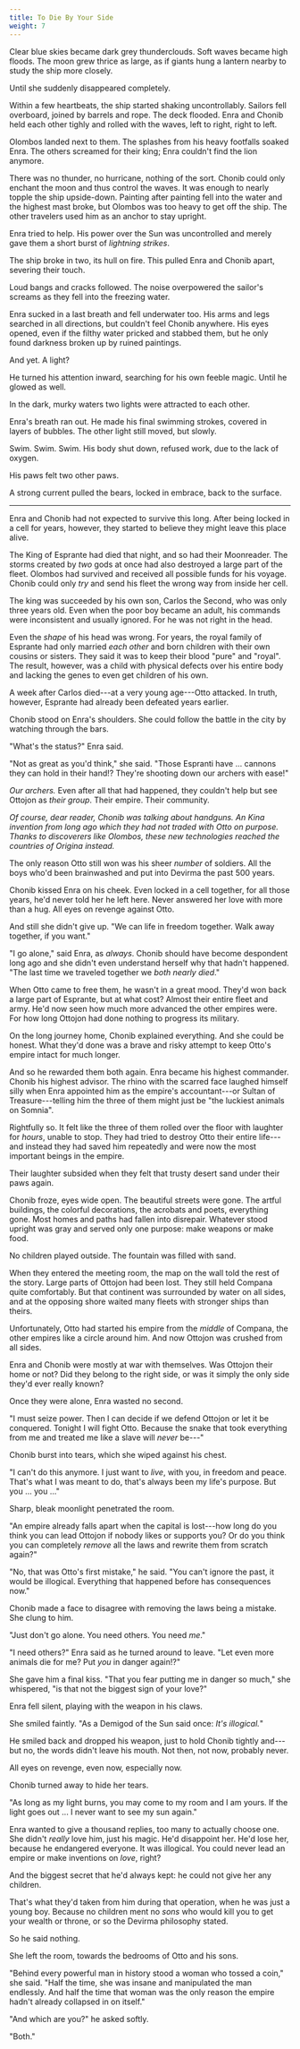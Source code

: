 ```yaml
---
title: To Die By Your Side
weight: 7
---
```

Clear blue skies became dark grey thunderclouds. Soft waves became high floods. The moon grew thrice as large, as if giants hung a lantern nearby to study the ship more closely.

Until she suddenly disappeared completely.

Within a few heartbeats, the ship started shaking uncontrollably. Sailors fell overboard, joined by barrels and rope. The deck flooded. Enra and Chonib held each other tighly and rolled with the waves, left to right, right to left.

Olombos landed next to them. The splashes from his heavy footfalls soaked Enra. The others screamed for their king; Enra couldn't find the lion anymore.

There was no thunder, no hurricane, nothing of the sort. Chonib could only enchant the moon and thus control the waves. It was enough to nearly topple the ship upside-down. Painting after painting fell into the water and the highest mast broke, but Olombos was too heavy to get off the ship. The other travelers used him as an anchor to stay upright.

Enra tried to help. His power over the Sun was uncontrolled and merely gave them a short burst of _lightning strikes_.

The ship broke in two, its hull on fire. This pulled Enra and Chonib apart, severing their touch.

Loud bangs and cracks followed. The noise overpowered the sailor's screams as they fell into the freezing water.

Enra sucked in a last breath and fell underwater too. His arms and legs searched in all directions, but couldn't feel Chonib anywhere. His eyes opened, even if the filthy water pricked and stabbed them, but he only found darkness broken up by ruined paintings.

And yet. A light?

He turned his attention inward, searching for his own feeble magic. Until he glowed as well.

In the dark, murky waters two lights were attracted to each other.

Enra's breath ran out. He made his final swimming strokes, covered in layers of bubbles. The other light still moved, but slowly.

Swim. Swim. Swim. His body shut down, refused work, due to the lack of oxygen. 

His paws felt two other paws.

A strong current pulled the bears, locked in embrace, back to the surface.

___

Enra and Chonib had not expected to survive this long. After being locked in a cell for years, however, they started to believe they might leave this place alive.

The King of Esprante had died that night, and so had their Moonreader. The storms created by _two_ gods at once had also destroyed a large part of the fleet. Olombos had survived and received all possible funds for his voyage. Chonib could only _try_ and send his fleet the wrong way from inside her cell. 

The king was succeeded by his own son, Carlos the Second, who was only three years old. Even when the poor boy became an adult, his commands were inconsistent and usually ignored. For he was not right in the head.

Even the _shape_ of his head was wrong. For years, the royal family of Esprante had only married _each other_ and born children with their own cousins or sisters. They said it was to keep their blood "pure" and "royal". The result, however, was a child with physical defects over his entire body and lacking the genes to even get children of his own.

A week after Carlos died---at a very young age---Otto attacked. In truth, however, Esprante had already been defeated years earlier.

Chonib stood on Enra's shoulders. She could follow the battle in the city by watching through the bars.

"What's the status?" Enra said.

"Not as great as you'd think," she said. "Those Espranti have ... cannons they can hold in their hand!? They're shooting down our archers with ease!"

_Our archers._ Even after all that had happened, they couldn't help but see Ottojon as _their group_. Their empire. Their community.

_Of course, dear reader, Chonib was talking about handguns. An Kina invention from long ago which they had not traded with Otto on purpose. Thanks to discoverers like Olombos, these new technologies reached the countries of Origina instead._

The only reason Otto still won was his sheer _number_ of soldiers. All the boys who'd been brainwashed and put into Devirma the past 500 years.

Chonib kissed Enra on his cheek. Even locked in a cell together, for all those years, he'd never told her he left here. Never answered her love with more than a hug. All eyes on revenge against Otto.

And still she didn't give up. "We can life in freedom together. Walk away together, if you want."

"I go alone," said Enra, as _always_. Chonib should have become despondent long ago and she didn't even understand herself why that hadn't happened. "The last time we traveled together we _both nearly died_."

When Otto came to free them, he wasn't in a great mood. They'd won back a large part of Esprante, but at what cost? Almost their entire fleet and army. He'd now seen how much more advanced the other empires were. For how long Ottojon had done nothing to progress its military.

On the long journey home, Chonib explained everything. And she could be honest. What they'd done was a brave and risky attempt to keep Otto's empire intact for much longer.

And so he rewarded them both again. Enra became his highest commander. Chonib his highest advisor. The rhino with the scarred face laughed himself silly when Enra appointed him as the empire's accountant---or Sultan of Treasure---telling him the three of them might just be "the luckiest animals on Somnia". 

Rightfully so. It felt like the three of them rolled over the floor with laughter for _hours_, unable to stop. They had tried to destroy Otto their entire life---and instead they had saved him repeatedly and were now the most important beings in the empire.

Their laughter subsided when they felt that trusty desert sand under their paws again.

Chonib froze, eyes wide open. The beautiful streets were gone. The artful buildings, the colorful decorations, the acrobats and poets, everything gone. Most homes and paths had fallen into disrepair. Whatever stood upright was gray and served only one purpose: make weapons or make food. 

No children played outside. The fountain was filled with sand.

When they entered the meeting room, the map on the wall told the rest of the story. Large parts of Ottojon had been lost. They still held Compana quite comfortably. But that continent was surrounded by water on all sides, and at the opposing shore waited many fleets with stronger ships than theirs.

Unfortunately, Otto had started his empire from the _middle_ of Compana, the other empires like a circle around him. And now Ottojon was crushed from all sides.

Enra and Chonib were mostly at war with themselves. Was Ottojon their home or not? Did they belong to the right side, or was it simply the only side they'd ever really known?

Once they were alone, Enra wasted no second. 

"I must seize power. Then I can decide if we defend Ottojon or let it be conquered. Tonight I will fight Otto. Because the snake that took everything from me and treated me like a slave will _never_ be---"

Chonib burst into tears, which she wiped against his chest. 

"I can't do this anymore. I just want to _live_, with you, in freedom and peace. That's what I was meant to do, that's always been my life's purpose. But you ... you ..."

Sharp, bleak moonlight penetrated the room. 

"An empire already falls apart when the capital is lost---how long do you think you can lead Ottojon if nobody likes or supports you? Or do you think you can completely _remove_ all the laws and rewrite them from scratch again?"

"No, that was Otto's first mistake," he said. "You can't ignore the past, it would be illogical. Everything that happened before has consequences now."

Chonib made a face to disagree with removing the laws being a mistake. She clung to him.

"Just don't go alone. You need others. You need _me_."

"I need others?" Enra said as he turned around to leave. "Let even more animals die for me? Put _you_ in danger again!?"

She gave him a final kiss. "That you fear putting me in danger so much," she whispered, "is that not the biggest sign of your love?"

Enra fell silent, playing with the weapon in his claws.

She smiled faintly. "As a Demigod of the Sun said once: _It's illogical._"

He smiled back and dropped his weapon, just to hold Chonib tightly and---but no, the words didn't leave his mouth. Not then, not now, probably never.

All eyes on revenge, even now, especially now.

Chonib turned away to hide her tears. 

"As long as my light burns, you may come to my room and I am yours. If the light goes out ... I never want to see my sun again."

Enra wanted to give a thousand replies, too many to actually choose one. She didn't _really_ love him, just his magic. He'd disappoint her. He'd lose her, because he endangered everyone. It was illogical. You could never lead an empire or make inventions on _love_, right?

And the biggest secret that he'd always kept: he could not give her any children.

That's what they'd taken from him during that operation, when he was just a young boy. Because no children ment no _sons_ who would kill you to get your wealth or throne, or so the Devirma philosophy stated.

So he said nothing.

She left the room, towards the bedrooms of Otto and his sons.

"Behind every powerful man in history stood a woman who tossed a coin," she said. "Half the time, she was insane and manipulated the man endlessly. And half the time that woman was the only reason the empire hadn't already collapsed in on itself."

"And which are you?" he asked softly.

"Both."